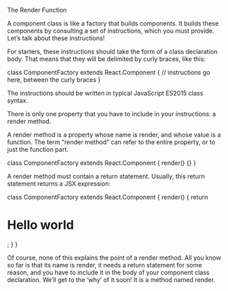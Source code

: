 The Render Function

A component class is like a factory that builds components. It builds these components by consulting a set of instructions, which you must provide. Let’s talk about these instructions!

For starters, these instructions should take the form of a class declaration body. That means that they will be delimited by curly braces, like this:

class ComponentFactory extends React.Component {
  // instructions go here, between the curly braces
}

The instructions should be written in typical JavaScript ES2015 class syntax.

There is only one property that you have to include in your instructions: a render method.

A render method is a property whose name is render, and whose value is a function. The term “render method” can refer to the entire property, or to just the function part.

class ComponentFactory extends React.Component {
  render() {}
}

A render method must contain a return statement. Usually, this return statement returns a JSX expression:

class ComponentFactory extends React.Component {
  render() {
    return <h1>Hello world</h1>;
  }
}

Of course, none of this explains the point of a render method. All you know so far is that its name is render, it needs a return statement for some reason, and you have to include it in the body of your component class declaration. We’ll get to the ‘why’ of it soon! It is a method named render.
